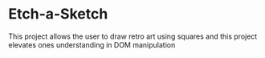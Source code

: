 # Etch-a-Sketch

This project allows the user to draw retro art using squares and this project elevates ones understanding in DOM manipulation
